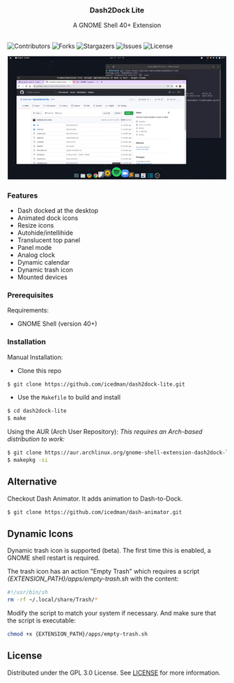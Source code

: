 <br/>
<p align="center">
  <h3 align="center">Dash2Dock Lite</h3>

  <p align="center">
    A GNOME Shell 40+ Extension
    <br/>
    <br/>
  </p>
</p>

![Contributors](https://img.shields.io/github/contributors/icedman/dash2dock-lite?color=dark-green) ![Forks](https://img.shields.io/github/forks/icedman/dash2dock-lite?style=social) ![Stargazers](https://img.shields.io/github/stars/icedman/dash2dock-lite?style=social) ![Issues](https://img.shields.io/github/issues/icedman/dash2dock-lite) ![License](https://img.shields.io/github/license/icedman/dash2dock-lite) 


![Screen Shot](.github/images/thumbnail-dash2dock-lite.png)

### Features

* Dash docked at the desktop
* Animated dock icons
* Resize icons
* Autohide/intellihide
* Translucent top panel
* Panel mode
* Analog clock
* Dynamic calendar
* Dynamic trash icon
* Mounted devices

### Prerequisites

Requirements:

* GNOME Shell (version 40+)

### Installation

Manual Installation: 
- Clone this repo
```bash
$ git clone https://github.com/icedman/dash2dock-lite.git
```
- Use the `Makefile` to build and install
```bash 
$ cd dash2dock-lite
$ make
```

Using the AUR (Arch User Repository):
*This requires an Arch-based distribution to work:*
```bash
$ git clone https://aur.archlinux.org/gnome-shell-extension-dash2dock-lite.git
$ makepkg -si
```
## Alternative

Checkout Dash Animator. It adds animation to Dash-to-Dock.

```bash
$ git clone https://github.com/icedman/dash-animator.git
```

## Dynamic Icons

Dynamic trash icon is supported (beta). The first time this is enabled, a GNOME shell restart is required.

The trash icon has an action "Empty Trash" which requires a script *{EXTENSION_PATH}/apps/empty-trash.sh* with the content:

```sh
#!/usr/bin/sh
rm -rf ~/.local/share/Trash/*
```

Modify the script to match your system if necessary. And make sure that the script is executable:

```sh
chmod +x {EXTENSION_PATH}/apps/empty-trash.sh
```

## License

Distributed under the GPL 3.0 License. See [LICENSE](https://github.com/icedman/dash2dock-lite/blob/main/LICENSE.md) for more information.

